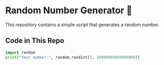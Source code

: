 # Random Number Generator 🎲  

This repository contains a simple script that generates a random number.  

## Code in This Repo  
```python
import random  
print("Your number:", random.randint(1, 10000000000000000))
